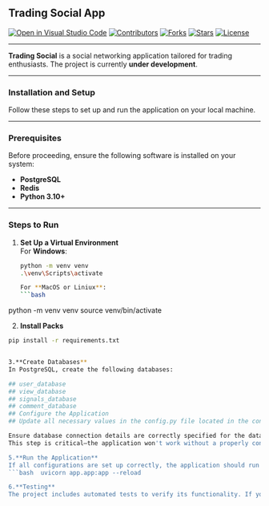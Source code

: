 ## Trading Social App  

[![Open in Visual Studio Code](https://img.shields.io/badge/Open%20in-VS%20Code-blue?logo=visualstudiocode)](https://vscode.dev)
[![Contributors](https://img.shields.io/badge/contributors-1-brightgreen)](#)
[![Forks](https://img.shields.io/badge/forks-0-blue)](#)
[![Stars](https://img.shields.io/badge/stars-1-yellow)](#)
[![License](https://img.shields.io/badge/license-GPL--3.0-orange)](https://opensource.org/licenses/GPL-3.0)

---

**Trading Social** is a social networking application tailored for trading enthusiasts. The project is currently **under development**.

---

### Installation and Setup

Follow these steps to set up and run the application on your local machine.

---

### Prerequisites
Before proceeding, ensure the following software is installed on your system:
- **PostgreSQL**
- **Redis**
- **Python 3.10+**

---

### Steps to Run

1. **Set Up a Virtual Environment**  
   For **Windows**:  
   ```bash
   python -m venv venv
   .\venv\Scripts\activate

   For **MacOS or Liniux**:  
   ```bash
  python -m venv venv
  source venv/bin/activate


2. **Install Packs**
  ```bash
  pip install -r requirements.txt


3.**Create Databases**
In PostgreSQL, create the following databases:

  ## user_database
  ## view_database
  ## signals_database
  ## comment_database
  ## Configure the Application
  ## Update all necessary values in the config.py file located in the config/ directory.

Ensure database connection details are correctly specified for the databases created in the previous step.
This step is critical—the application won't work without a properly configured config.py.

5.**Run the Application**
If all configurations are set up correctly, the application should run without issues.
```bash  uvicorn app.app:app --reload

6.**Testing**
The project includes automated tests to verify its functionality. If you follow the setup process, the application is guaranteed to work as expected.


